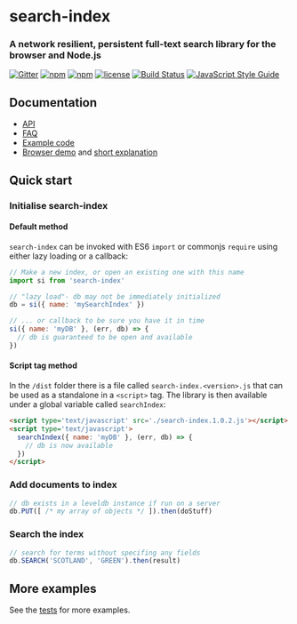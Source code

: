 # search-index

### A network resilient, persistent full-text search library for the browser and Node.js

[![Gitter](https://img.shields.io/gitter/room/nwjs/nw.js.svg?style=flat-square)](https://gitter.im/fergiemcdowall/search-index)
[![npm](https://img.shields.io/npm/v/search-index.svg?style=flat-square)](https://www.npmjs.com/package/search-index)
[![npm](https://img.shields.io/npm/dm/search-index.svg?style=flat-square)](https://npm-stat.com/charts.html?package=search-index)
[![license](https://img.shields.io/github/license/mashape/apistatus.svg?style=flat-square)](LICENCE)
[![Build Status](https://travis-ci.org/fergiemcdowall/search-index.svg?branch=master)](https://travis-ci.org/fergiemcdowall/search-index)
[![JavaScript Style Guide](https://img.shields.io/badge/code_style-standard-brightgreen.svg?style=flat-square)](https://standardjs.com)


## Documentation

* [API](https://github.com/fergiemcdowall/search-index/tree/master/docs/API.md)
* [FAQ](https://github.com/fergiemcdowall/search-index/tree/master/docs/API.md#faq)
* [Example code](https://github.com/fergiemcdowall/search-index/tree/master/docs/README.md)
* [Browser demo](https://fergiemcdowall.github.io/search-index/demo/) and [short explanation](https://github.com/fergiemcdowall/search-index/tree/master/demo/)


## Quick start

### Initialise search-index

#### Default method

`search-index` can be invoked with ES6 `import` or commonjs `require`
using either lazy loading or a callback:

```javascript
// Make a new index, or open an existing one with this name
import si from 'search-index'

// "lazy load"- db may not be immediately initialized
db = si({ name: 'mySearchIndex' })

// ... or callback to be sure you have it in time
si({ name: 'myDB' }, (err, db) => {
  // db is guaranteed to be open and available
})
```

#### Script tag method

In the `/dist` folder there is a file called
`search-index.<version>.js` that can be used as a standalone in a
`<script>` tag. The library is then available under a global variable
called `searchIndex`:

```html
<script type='text/javascript' src='./search-index.1.0.2.js'></script>
<script type='text/javascript'>
  searchIndex({ name: 'myDB' }, (err, db) => {
    // db is now available
  })
</script>
```

### Add documents to index

```javascript
// db exists in a leveldb instance if run on a server
db.PUT([ /* my array of objects */ ]).then(doStuff)
```

### Search the index

```javascript
// search for terms without specifing any fields
db.SEARCH('SCOTLAND', 'GREEN').then(result)

```


## More examples

See the [tests](https://github.com/fergiemcdowall/search-index/tree/master/test) for more examples.
